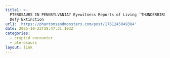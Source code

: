 ```yaml
---
title1: >-
  PTEROSAURS IN PENNSYLVANIA? Eyewitness Reports of Living ‘THUNDERBIRDS’ That
  Defy Extinction
url1: 'https://phantomsandmonsters.com/post/1761245049384'
date: 2025-10-23T18:47:31.103Z
categories:
  - cryptid encounter
  - pterosaurs
layout: link
---
```


